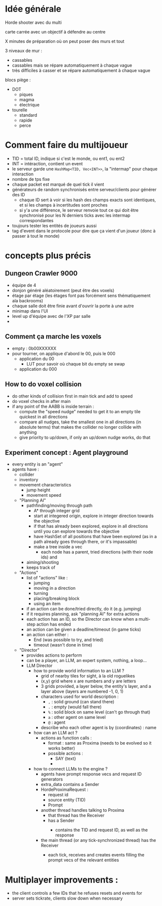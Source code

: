 # Idée générale

Horde shooter avec du multi

carte carrée avec un objectif à défendre au centre

X minutes de préparation où on peut poser des murs et tout

3 niveaux de mur :
 - cassables
 - cassables mais se répare automatiquement à chaque vague
 - très difficiles à casser et se répare automatiquement à chaque vague

blocs piège :
 - DOT
    - piques
    - magma
    - électrique
 - tourelle
    - standard
    - rapide
    - perce 



   
# Comment faire du multijoueur

- TID = total ID, indique si c'est le monde, ou ent1, ou ent2
- INT = intéraction, contient un event
- le serveur garde une `HashMap<TID, Vec<INT>>`, la "intermap" pour chaque interaction
- nombre de tps fixe
- chaque packet est marqué de quel tick il vient
- générateurs de random synchronisés entre serveur/clients pour générer des ID
   - chaque ID sert à voir si les hash des champs exacts sont identiques, et si les champs à incertitudes sont proches
   - si y'a une différence, le serveur renvoie tout ce qui doit être synchronisé pour les N derniers ticks avec les intermap correspondantes
- toujours tester les entités de joueurs aussi
- tag d'event dans le protocole pour dire que ça vient d'un joueur (donc à passer à tout le monde)

# concepts plus précis

## Dungeon Crawler 9000

- équipe de 4
- donjon généré aléatoirement (peut être des voxels)
- étage par étage (les étages font pas forcément sens thématiquement ala backrooms)
- chaque salle doit être finie avant d'ouvrir la porte à une autre
- minimap dans l'UI
- level up d'équipe avec de l'XP par salle
- 




## Comment ça marche les voxels

- empty : 0b00XXXXXX
- pour tourner, on applique d'abord le 00, puis le 000
   - application du 00
      - LUT pour savoir où chaque bit du empty se swap
   - application du 000

## How to do voxel collision
- do other kinds of collision first in main tick and add to speed
- do voxel checks in after main
- if any point of the AABB is inside terrain :
   - compute the "speed nudge" needed to get it to an empty tile quickest in all directions
   - compare all nudges, take the smallest one in all directions (in absolute terms) that makes the collider no longer collide with anything
   - give priority to up/down, if only an up/down nudge works, do that

## Experiment concept : Agent playground
- every entity is an "agent"
- agents have :
   - collider
   - inventory
   - movement characteristics
      - jump height
      - movement speed
   - "Planning AI"
      - pathfinding/moving through path
         - A* through integer grid
         - start at integered origin, explore in integer direction towards the objective
         - if that has already been explored, explore in all directions until you can explore towards the objective
         - have HashSet of all positions that have been explored (as in a path already goes through there, or it's impassable)
         - make a tree inside a vec
            - each node has a parent, tried directions (with their node ids) and 
      - aiming/shooting
      - keeps track of 
   - "Actions"
      - list of "actions" like :
         - jumping
         - moving in a direction
         - turning
         - placing/breaking block
         - using an item
      - if an action can be done/tried directly, do it (e.g. jumping)
      - if it requires planning, ask "planning AI" for extra actions
      - each action has an ID, so the Director can know when a multi-step action has ended
      - an action can be given a deadline/timeout (in game ticks)
      - an action can either :
         - End (was possible to try, and tried)
         - timeout (wasn't done in time)
   - "Director"
      - provides actions to perform
      - can be a player, an LLM, an expert system, nothing, a loop...
      - LLM Director
         - how to provide world information to an LLM ?
            - grid of nearby tiles for sight, à la old roguelikes
            - (x,y) grid where x are numbers and y are letters
            - 3 grids provided, a layer below, the entity's layer, and a layer above (layers are numbered -1, 0, 1)
            - characters used for world description :
               - `,` : solid ground (can stand there)
               - `.` : empty (would fall there)
               - `%` : solid block on same level (can't go through that)
               - `a` : other agent on same level
               - `@` : agent
            - describe who each other agent is by (coordinates) : name
         - how can an LLM act ?
            - actions as function calls :
               - format : same as Proxima (needs to be evolved so it works better)
               - possible actions :
                  - SAY {text}
                  - 
         - how to connect LLMs to the engine ?
            - agents have prompt response vecs and request ID generators
            - extra_data contains a Sender<HordeProximaRequest>
            - HordeProximaRequest :
               - request id
               - source entity (TID)
               - Prompt
            - another thread handles talking to Proxima
               - that thread has the Receiver<HordeProximaRequest>
               - has a Sender<HordeProximaResponse>
                  - contains the TID and request ID, as well as the response
            - the main thread (or any tick-synchronized thread) has the Receiver<HordeProximaResponse>
               - each tick, receives and creates events filling the prompt vecs of the relevant entities


# Multiplayer improvements :
- the client controls a few IDs that he refuses resets and events for 
- server sets tickrate, clients slow down when necessary